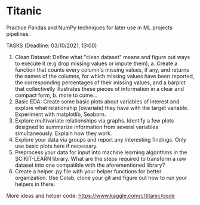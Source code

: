 # Titanic 
Practice Pandas and NumPy techniques for later use in ML projects pipelines.

TASKS (Deadline: 03/10/2021, 13:00)

1) Clean Dataset: Define what "clean dataset" means and figure out ways to execute it (e.g drop missing values or impute them),
	a. Create a function that counts every column's missing values, if any, and returns the names of the columns, for which missing values have been reported, the corresponding 		  percentages of their missing values, and a barplot that collectivelly illustrates these pieces of information in a clear and compact form,
	b. more to come...
2) Basic EDA: Create some basic plots about variables of interest and explore what relationship (bivariate) they have with the target variable. Experiment with matplotlib, Seaborn.
3) Explore multivariate relationships via graphs. Identify a few plots designed to summarize information from several variables simultaneously. Explain how they work.
4) Explore your data via groups and report any interesting findings. Only use basic plots here if necessary.
5) Preprocess your data for input into machine learning algorithms in the SCIKIT-LEARN library. What are the steps required to transform a raw dataset into one compatible with the       aforementioned library? 
6) Create a helper .py file with your helper functions for better organization. Use Colab, clone your git and figure out how to run your helpers in there. 

More ideas and helper code: https://www.kaggle.com/c/titanic/code 
